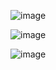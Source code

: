 ![image](https://github.com/user-attachments/assets/ff7c3d1e-14b1-4d1f-bed8-bf9c1b71fd42)

![image](https://github.com/user-attachments/assets/5747bcdc-4477-4bb1-9035-509a37a3f5a3)

![image](https://github.com/user-attachments/assets/8e99cbff-bacf-4b5a-9a8d-00b8d7abac74)


